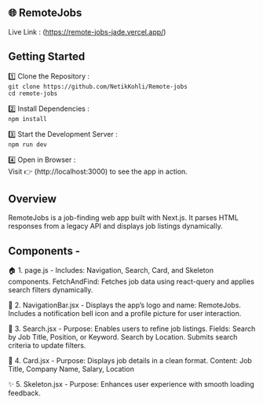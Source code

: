 ## 🌐 RemoteJobs
Live Link : (https://remote-jobs-jade.vercel.app/)

## Getting Started
1️⃣ Clone the Repository : <br/>
```git clone https://github.com/NetikKohli/Remote-jobs ``` <br/>
```cd remote-jobs ```

2️⃣ Install Dependencies : <br/>
``` npm install ```

3️⃣ Start the Development Server : <br/>
```npm run dev ```

4️⃣ Open in Browser : <br/>
Visit 👉 (http://localhost:3000) to see the app in action.


## Overview
RemoteJobs is a job-finding web app built with Next.js. It parses HTML responses from a legacy API and displays job listings dynamically.


## Components -

🏠 1. page.js -
Includes: Navigation, Search, Card, and Skeleton components.
FetchAndFind: Fetches job data using react-query and applies search filters dynamically.

🧭 2. NavigationBar.jsx -
Displays the app’s logo and name: RemoteJobs.
Includes a notification bell icon and a profile picture for user interaction.

🔎 3. Search.jsx -
Purpose: Enables users to refine job listings.
Fields: Search by Job Title, Position, or Keyword.
Search by Location.
Submits search criteria to update filters.

💼 4. Card.jsx -
Purpose: Displays job details in a clean format.
Content: Job Title, Company Name, Salary, Location

✨ 5. Skeleton.jsx -
Purpose: Enhances user experience with smooth loading feedback.
